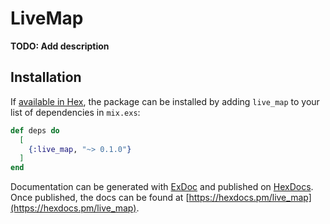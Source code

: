 # LiveMap

**TODO: Add description**

## Installation

If [available in Hex](https://hex.pm/docs/publish), the package can be installed
by adding `live_map` to your list of dependencies in `mix.exs`:

```elixir
def deps do
  [
    {:live_map, "~> 0.1.0"}
  ]
end
```

Documentation can be generated with [ExDoc](https://github.com/elixir-lang/ex_doc)
and published on [HexDocs](https://hexdocs.pm). Once published, the docs can
be found at [https://hexdocs.pm/live_map](https://hexdocs.pm/live_map).

